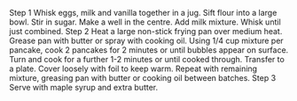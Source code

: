 Step 1
Whisk eggs, milk and vanilla together in a jug. Sift flour into a large bowl. Stir in sugar. Make a well in the centre. Add milk mixture. Whisk until just combined.
Step 2
Heat a large non-stick frying pan over medium heat. Grease pan with butter or spray with cooking oil. Using 1/4 cup mixture per pancake, cook 2 pancakes for 2 minutes or until bubbles appear on surface. Turn and cook for a further 1-2 minutes or until cooked through. Transfer to a plate. Cover loosely with foil to keep warm. Repeat with remaining mixture, greasing pan with butter or cooking oil between batches.
Step 3
Serve with maple syrup and extra butter.